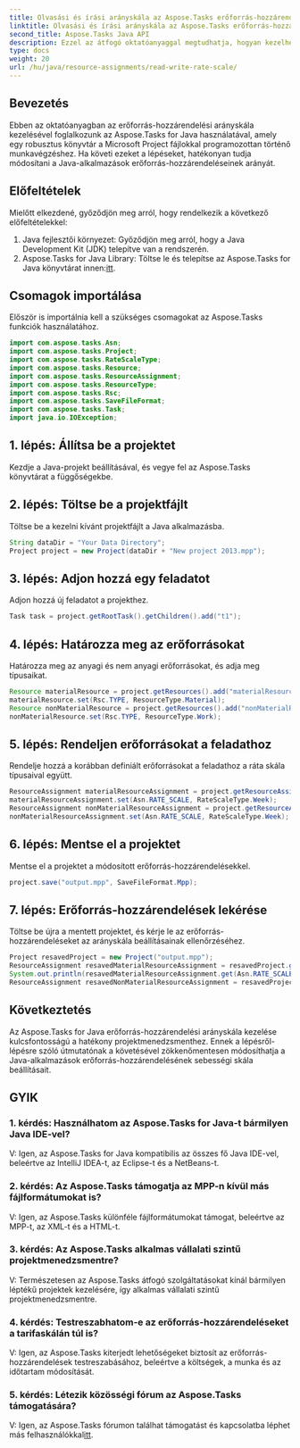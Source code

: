 ```yaml
---
title: Olvasási és írási arányskála az Aspose.Tasks erőforrás-hozzárendeléséhez
linktitle: Olvasási és írási arányskála az Aspose.Tasks erőforrás-hozzárendeléséhez
second_title: Aspose.Tasks Java API
description: Ezzel az átfogó oktatóanyaggal megtudhatja, hogyan kezelheti hatékonyan az erőforrás-hozzárendelések arányát az Aspose.Tasks for Java programban.
type: docs
weight: 20
url: /hu/java/resource-assignments/read-write-rate-scale/
---
```

## Bevezetés
Ebben az oktatóanyagban az erőforrás-hozzárendelési arányskála kezelésével foglalkozunk az Aspose.Tasks for Java használatával, amely egy robusztus könyvtár a Microsoft Project fájlokkal programozottan történő munkavégzéshez. Ha követi ezeket a lépéseket, hatékonyan tudja módosítani a Java-alkalmazások erőforrás-hozzárendeléseinek arányát.
## Előfeltételek
Mielőtt elkezdené, győződjön meg arról, hogy rendelkezik a következő előfeltételekkel:
1. Java fejlesztői környezet: Győződjön meg arról, hogy a Java Development Kit (JDK) telepítve van a rendszerén.
2.  Aspose.Tasks for Java Library: Töltse le és telepítse az Aspose.Tasks for Java könyvtárat innen:[itt](https://releases.aspose.com/tasks/java/).

## Csomagok importálása
Először is importálnia kell a szükséges csomagokat az Aspose.Tasks funkciók használatához. 
```java
import com.aspose.tasks.Asn;
import com.aspose.tasks.Project;
import com.aspose.tasks.RateScaleType;
import com.aspose.tasks.Resource;
import com.aspose.tasks.ResourceAssignment;
import com.aspose.tasks.ResourceType;
import com.aspose.tasks.Rsc;
import com.aspose.tasks.SaveFileFormat;
import com.aspose.tasks.Task;
import java.io.IOException;
```
## 1. lépés: Állítsa be a projektet
Kezdje a Java-projekt beállításával, és vegye fel az Aspose.Tasks könyvtárat a függőségekbe.
## 2. lépés: Töltse be a projektfájlt
Töltse be a kezelni kívánt projektfájlt a Java alkalmazásba.
```java
String dataDir = "Your Data Directory";
Project project = new Project(dataDir + "New project 2013.mpp");
```
## 3. lépés: Adjon hozzá egy feladatot
Adjon hozzá új feladatot a projekthez.
```java
Task task = project.getRootTask().getChildren().add("t1");
```
## 4. lépés: Határozza meg az erőforrásokat
Határozza meg az anyagi és nem anyagi erőforrásokat, és adja meg típusaikat.
```java
Resource materialResource = project.getResources().add("materialResource");
materialResource.set(Rsc.TYPE, ResourceType.Material);
Resource nonMaterialResource = project.getResources().add("nonMaterialResource");
nonMaterialResource.set(Rsc.TYPE, ResourceType.Work);
```
## 5. lépés: Rendeljen erőforrásokat a feladathoz
Rendelje hozzá a korábban definiált erőforrásokat a feladathoz a ráta skála típusaival együtt.
```java
ResourceAssignment materialResourceAssignment = project.getResourceAssignments().add(task, materialResource);
materialResourceAssignment.set(Asn.RATE_SCALE, RateScaleType.Week);
ResourceAssignment nonMaterialResourceAssignment = project.getResourceAssignments().add(task, nonMaterialResource);
nonMaterialResourceAssignment.set(Asn.RATE_SCALE, RateScaleType.Week);
```
## 6. lépés: Mentse el a projektet
Mentse el a projektet a módosított erőforrás-hozzárendelésekkel.
```java
project.save("output.mpp", SaveFileFormat.Mpp);
```
## 7. lépés: Erőforrás-hozzárendelések lekérése
Töltse be újra a mentett projektet, és kérje le az erőforrás-hozzárendeléseket az arányskála beállításainak ellenőrzéséhez.
```java
Project resavedProject = new Project("output.mpp");
ResourceAssignment resavedMaterialResourceAssignment = resavedProject.getResourceAssignments().getByUid(1);
System.out.println(resavedMaterialResourceAssignment.get(Asn.RATE_SCALE));
ResourceAssignment resavedNonMaterialResourceAssignment = resavedProject.getResourceAssignments().getByUid(2);
```

## Következtetés
Az Aspose.Tasks for Java erőforrás-hozzárendelési arányskála kezelése kulcsfontosságú a hatékony projektmenedzsmenthez. Ennek a lépésről-lépésre szóló útmutatónak a követésével zökkenőmentesen módosíthatja a Java-alkalmazások erőforrás-hozzárendelésének sebességi skála beállításait.
## GYIK
### 1. kérdés: Használhatom az Aspose.Tasks for Java-t bármilyen Java IDE-vel?
V: Igen, az Aspose.Tasks for Java kompatibilis az összes fő Java IDE-vel, beleértve az IntelliJ IDEA-t, az Eclipse-t és a NetBeans-t.
### 2. kérdés: Az Aspose.Tasks támogatja az MPP-n kívül más fájlformátumokat is?
V: Igen, az Aspose.Tasks különféle fájlformátumokat támogat, beleértve az MPP-t, az XML-t és a HTML-t.
### 3. kérdés: Az Aspose.Tasks alkalmas vállalati szintű projektmenedzsmentre?
V: Természetesen az Aspose.Tasks átfogó szolgáltatásokat kínál bármilyen léptékű projektek kezelésére, így alkalmas vállalati szintű projektmenedzsmentre.
### 4. kérdés: Testreszabhatom-e az erőforrás-hozzárendeléseket a tarifaskálán túl is?
V: Igen, az Aspose.Tasks kiterjedt lehetőségeket biztosít az erőforrás-hozzárendelések testreszabásához, beleértve a költségek, a munka és az időtartam módosítását.
### 5. kérdés: Létezik közösségi fórum az Aspose.Tasks támogatására?
 V: Igen, az Aspose.Tasks fórumon találhat támogatást és kapcsolatba léphet más felhasználókkal[itt](https://forum.aspose.com/c/tasks/15).